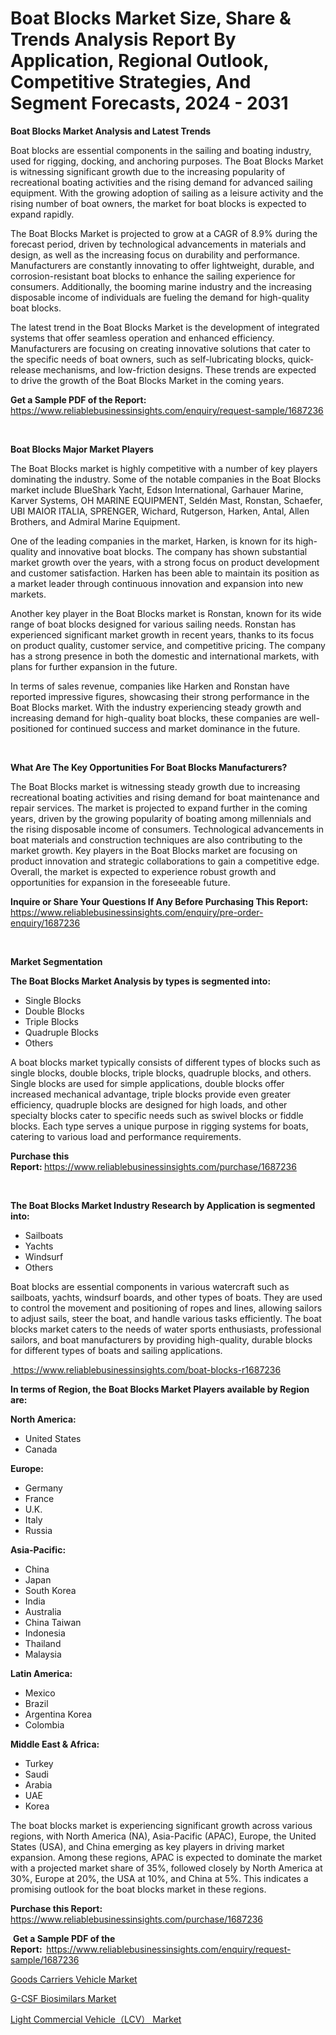 <p><h1>Boat Blocks Market Size, Share & Trends Analysis Report By Application, Regional Outlook, Competitive Strategies, And Segment Forecasts, 2024 - 2031</h1></p><p><strong>Boat Blocks Market Analysis and Latest Trends</strong></p>
<p><p>Boat blocks are essential components in the sailing and boating industry, used for rigging, docking, and anchoring purposes. The Boat Blocks Market is witnessing significant growth due to the increasing popularity of recreational boating activities and the rising demand for advanced sailing equipment. With the growing adoption of sailing as a leisure activity and the rising number of boat owners, the market for boat blocks is expected to expand rapidly.</p><p>The Boat Blocks Market is projected to grow at a CAGR of 8.9% during the forecast period, driven by technological advancements in materials and design, as well as the increasing focus on durability and performance. Manufacturers are constantly innovating to offer lightweight, durable, and corrosion-resistant boat blocks to enhance the sailing experience for consumers. Additionally, the booming marine industry and the increasing disposable income of individuals are fueling the demand for high-quality boat blocks.</p><p>The latest trend in the Boat Blocks Market is the development of integrated systems that offer seamless operation and enhanced efficiency. Manufacturers are focusing on creating innovative solutions that cater to the specific needs of boat owners, such as self-lubricating blocks, quick-release mechanisms, and low-friction designs. These trends are expected to drive the growth of the Boat Blocks Market in the coming years.</p></p>
<p><strong>Get a Sample PDF of the Report:&nbsp;</strong> <a href="https://www.reliablebusinessinsights.com/enquiry/request-sample/1687236">https://www.reliablebusinessinsights.com/enquiry/request-sample/1687236</a></p>
<p>&nbsp;</p>
<p><strong>Boat Blocks Major Market Players</strong></p>
<p><p>The Boat Blocks market is highly competitive with a number of key players dominating the industry. Some of the notable companies in the Boat Blocks market include BlueShark Yacht, Edson International, Garhauer Marine, Karver Systems, OH MARINE EQUIPMENT, Seldén Mast, Ronstan, Schaefer, UBI MAIOR ITALIA, SPRENGER, Wichard, Rutgerson, Harken, Antal, Allen Brothers, and Admiral Marine Equipment. </p><p>One of the leading companies in the market, Harken, is known for its high-quality and innovative boat blocks. The company has shown substantial market growth over the years, with a strong focus on product development and customer satisfaction. Harken has been able to maintain its position as a market leader through continuous innovation and expansion into new markets.</p><p>Another key player in the Boat Blocks market is Ronstan, known for its wide range of boat blocks designed for various sailing needs. Ronstan has experienced significant market growth in recent years, thanks to its focus on product quality, customer service, and competitive pricing. The company has a strong presence in both the domestic and international markets, with plans for further expansion in the future.</p><p>In terms of sales revenue, companies like Harken and Ronstan have reported impressive figures, showcasing their strong performance in the Boat Blocks market. With the industry experiencing steady growth and increasing demand for high-quality boat blocks, these companies are well-positioned for continued success and market dominance in the future.</p></p>
<p>&nbsp;</p>
<p><strong>What Are The Key Opportunities For Boat Blocks Manufacturers?</strong></p>
<p><p>The Boat Blocks market is witnessing steady growth due to increasing recreational boating activities and rising demand for boat maintenance and repair services. The market is projected to expand further in the coming years, driven by the growing popularity of boating among millennials and the rising disposable income of consumers. Technological advancements in boat materials and construction techniques are also contributing to the market growth. Key players in the Boat Blocks market are focusing on product innovation and strategic collaborations to gain a competitive edge. Overall, the market is expected to experience robust growth and opportunities for expansion in the foreseeable future.</p></p>
<p><strong>Inquire or Share Your Questions If Any Before Purchasing This Report:</strong> <a href="https://www.reliablebusinessinsights.com/enquiry/pre-order-enquiry/1687236">https://www.reliablebusinessinsights.com/enquiry/pre-order-enquiry/1687236</a></p>
<p>&nbsp;</p>
<p><strong>Market Segmentation</strong></p>
<p><strong>The Boat Blocks Market Analysis by types is segmented into:</strong></p>
<p><ul><li>Single Blocks</li><li>Double Blocks</li><li>Triple Blocks</li><li>Quadruple Blocks</li><li>Others</li></ul></p>
<p><p>A boat blocks market typically consists of different types of blocks such as single blocks, double blocks, triple blocks, quadruple blocks, and others. Single blocks are used for simple applications, double blocks offer increased mechanical advantage, triple blocks provide even greater efficiency, quadruple blocks are designed for high loads, and other specialty blocks cater to specific needs such as swivel blocks or fiddle blocks. Each type serves a unique purpose in rigging systems for boats, catering to various load and performance requirements.</p></p>
<p><strong>Purchase this Report:&nbsp;</strong><a href="https://www.reliablebusinessinsights.com/purchase/1687236">https://www.reliablebusinessinsights.com/purchase/1687236</a></p>
<p>&nbsp;</p>
<p><strong>The Boat Blocks Market Industry Research by Application is segmented into:</strong></p>
<p><ul><li>Sailboats</li><li>Yachts</li><li>Windsurf</li><li>Others</li></ul></p>
<p><p>Boat blocks are essential components in various watercraft such as sailboats, yachts, windsurf boards, and other types of boats. They are used to control the movement and positioning of ropes and lines, allowing sailors to adjust sails, steer the boat, and handle various tasks efficiently. The boat blocks market caters to the needs of water sports enthusiasts, professional sailors, and boat manufacturers by providing high-quality, durable blocks for different types of boats and sailing applications.</p></p>
<p><a href="https://www.reliablebusinessinsights.com/boat-blocks-r1687236">&nbsp;https://www.reliablebusinessinsights.com/boat-blocks-r1687236</a></p>
<p><strong>In terms of Region, the Boat Blocks Market Players available by Region are:</strong></p>
<p>
    <p> <strong> North America: </strong>
        <ul>
            <li>United States</li>
            <li>Canada</li>
        </ul>
        </p> 
    <p> <strong> Europe: </strong>
        <ul>
            <li>Germany</li>
            <li>France</li>
            <li>U.K.</li>
            <li>Italy</li>
            <li>Russia</li>
        </ul>
        </p> 
    <p> <strong> Asia-Pacific: </strong>
        <ul>
            <li>China</li>
            <li>Japan</li>
            <li>South Korea</li>
            <li>India</li>
            <li>Australia</li>
            <li>China Taiwan</li>
            <li>Indonesia</li>
            <li>Thailand</li>
            <li>Malaysia</li>
        </ul>
        </p> 
    <p> <strong> Latin America: </strong>
        <ul>
            <li>Mexico</li>
            <li>Brazil</li>
            <li>Argentina Korea</li>
            <li>Colombia</li>
        </ul>
        </p> 
    <p> <strong> Middle East & Africa: </strong>
        <ul>
            <li>Turkey</li>
            <li>Saudi</li>
            <li>Arabia</li>
            <li>UAE</li>
            <li>Korea</li>
        </ul>
    </p>
    </p>
<p><p>The boat blocks market is experiencing significant growth across various regions, with North America (NA), Asia-Pacific (APAC), Europe, the United States (USA), and China emerging as key players in driving market expansion. Among these regions, APAC is expected to dominate the market with a projected market share of 35%, followed closely by North America at 30%, Europe at 20%, the USA at 10%, and China at 5%. This indicates a promising outlook for the boat blocks market in these regions.</p></p>
<p><strong>Purchase this Report: </strong><a href="https://www.reliablebusinessinsights.com/purchase/1687236">https://www.reliablebusinessinsights.com/purchase/1687236</a></p>
<p>&nbsp;<strong>Get a Sample PDF of the Report:&nbsp;&nbsp;</strong><a href="https://www.reliablebusinessinsights.com/enquiry/request-sample/1687236">https://www.reliablebusinessinsights.com/enquiry/request-sample/1687236</a></p>
<p><strong></strong></p>
<p><p><a href="https://github.com/jakobeblake56/Market-Research-Report-List-1/blob/main/goods-carriers-vehicle-market.md">Goods Carriers Vehicle Market</a></p><p><a href="https://github.com/verajwilson971/Market-Research-Report-List-1/blob/main/g-csf-biosimilars-market.md">G-CSF Biosimilars Market</a></p><p><a href="https://github.com/ORAZITOM/Market-Research-Report-List-1/blob/main/light-commercial-vehiclelcv-market.md">Light Commercial Vehicle（LCV） Market</a></p></p>